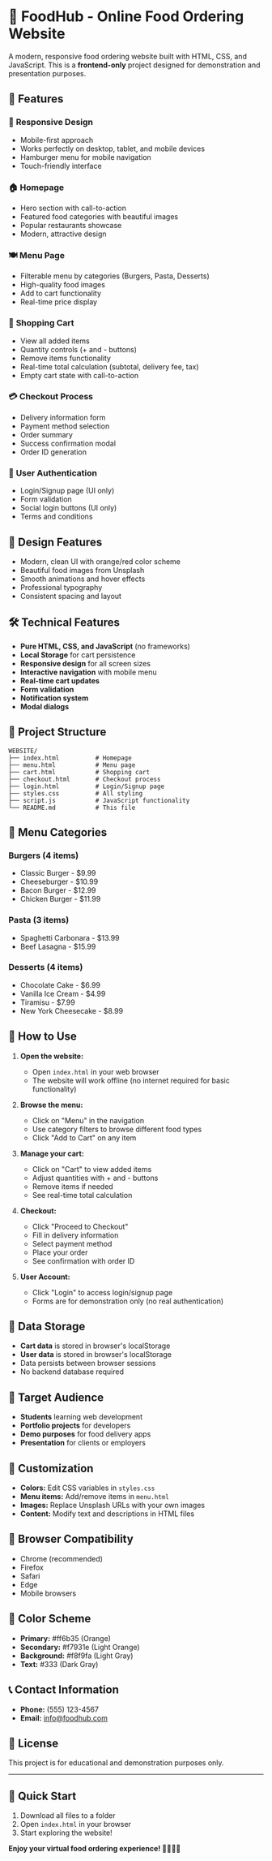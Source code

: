 # 🍕 FoodHub - Online Food Ordering Website

A modern, responsive food ordering website built with HTML, CSS, and JavaScript. This is a **frontend-only** project designed for demonstration and presentation purposes.

## 🌟 Features

### 📱 **Responsive Design**
- Mobile-first approach
- Works perfectly on desktop, tablet, and mobile devices
- Hamburger menu for mobile navigation
- Touch-friendly interface

### 🏠 **Homepage**
- Hero section with call-to-action
- Featured food categories with beautiful images
- Popular restaurants showcase
- Modern, attractive design

### 🍽️ **Menu Page**
- Filterable menu by categories (Burgers, Pasta, Desserts)
- High-quality food images
- Add to cart functionality
- Real-time price display

### 🛒 **Shopping Cart**
- View all added items
- Quantity controls (+ and - buttons)
- Remove items functionality
- Real-time total calculation (subtotal, delivery fee, tax)
- Empty cart state with call-to-action

### 💳 **Checkout Process**
- Delivery information form
- Payment method selection
- Order summary
- Success confirmation modal
- Order ID generation

### 👤 **User Authentication**
- Login/Signup page (UI only)
- Form validation
- Social login buttons (UI only)
- Terms and conditions

## 🎨 **Design Features**
- Modern, clean UI with orange/red color scheme
- Beautiful food images from Unsplash
- Smooth animations and hover effects
- Professional typography
- Consistent spacing and layout

## 🛠️ **Technical Features**
- **Pure HTML, CSS, and JavaScript** (no frameworks)
- **Local Storage** for cart persistence
- **Responsive design** for all screen sizes
- **Interactive navigation** with mobile menu
- **Real-time cart updates**
- **Form validation**
- **Notification system**
- **Modal dialogs**

## 📁 **Project Structure**
```
WEBSITE/
├── index.html          # Homepage
├── menu.html           # Menu page
├── cart.html           # Shopping cart
├── checkout.html       # Checkout process
├── login.html          # Login/Signup page
├── styles.css          # All styling
├── script.js           # JavaScript functionality
└── README.md           # This file
```

## 🍔 **Menu Categories**

### **Burgers (4 items)**
- Classic Burger - $9.99
- Cheeseburger - $10.99
- Bacon Burger - $12.99
- Chicken Burger - $11.99

### **Pasta (3 items)**
- Spaghetti Carbonara - $13.99
- Beef Lasagna - $15.99

### **Desserts (4 items)**
- Chocolate Cake - $6.99
- Vanilla Ice Cream - $4.99
- Tiramisu - $7.99
- New York Cheesecake - $8.99

## 🚀 **How to Use**

1. **Open the website:**
   - Open `index.html` in your web browser
   - The website will work offline (no internet required for basic functionality)

2. **Browse the menu:**
   - Click on "Menu" in the navigation
   - Use category filters to browse different food types
   - Click "Add to Cart" on any item

3. **Manage your cart:**
   - Click on "Cart" to view added items
   - Adjust quantities with + and - buttons
   - Remove items if needed
   - See real-time total calculation

4. **Checkout:**
   - Click "Proceed to Checkout"
   - Fill in delivery information
   - Select payment method
   - Place your order
   - See confirmation with order ID

5. **User Account:**
   - Click "Login" to access login/signup page
   - Forms are for demonstration only (no real authentication)

## 💾 **Data Storage**
- **Cart data** is stored in browser's localStorage
- **User data** is stored in browser's localStorage
- Data persists between browser sessions
- No backend database required

## 🎯 **Target Audience**
- **Students** learning web development
- **Portfolio projects** for developers
- **Demo purposes** for food delivery apps
- **Presentation** for clients or employers

## 🔧 **Customization**
- **Colors:** Edit CSS variables in `styles.css`
- **Menu items:** Add/remove items in `menu.html`
- **Images:** Replace Unsplash URLs with your own images
- **Content:** Modify text and descriptions in HTML files

## 📱 **Browser Compatibility**
- Chrome (recommended)
- Firefox
- Safari
- Edge
- Mobile browsers

## 🎨 **Color Scheme**
- **Primary:** #ff6b35 (Orange)
- **Secondary:** #f7931e (Light Orange)
- **Background:** #f8f9fa (Light Gray)
- **Text:** #333 (Dark Gray)

## 📞 **Contact Information**
- **Phone:** (555) 123-4567
- **Email:** info@foodhub.com

## 📄 **License**
This project is for educational and demonstration purposes only.

---

## 🚀 **Quick Start**
1. Download all files to a folder
2. Open `index.html` in your browser
3. Start exploring the website!

**Enjoy your virtual food ordering experience! 🍕🍔🍝🍰**
